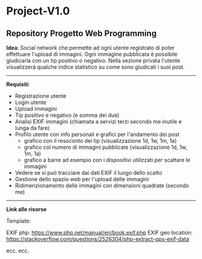 Project-V1.0
===
Repository Progetto Web Programming
---
**Idea**: Social network che permette ad ogni utente registrato di poter effettuare l'upload di immagini.
Ogni immagine pubblicata è possibile giudicarla con un tip positivo o negativo.
Nella sezione privata l'utente visualizzerà qualche indice statistico su come sono giudicati i suoi post.

---
**Requisiti**

* Registrazione utente
* Login utente
* Upload immagini
* Tip positivo e negativo (e somma dei due)
* Analisi EXIF immagini (chiamata a servizi terzi secondo me inutile e lunga da fare)
* Profilo utente con info personali e grafici per l'andamento dei post
    * grafico con il resoconto dei tip (visualizzazione 1d, 1w, 1m, 1a)
    * grafico col numero di immagini pubblicate (visualizzazione 1d, 1w, 1m, 1a)
    * grafico a barre ad esempio con i dispositivi utilizzati per scattare le immagini
* Vedere se si può tracciare dai dati EXIF il luogo dello scatto
* Gestione dello spazio web per l'upload delle immagini
* Ridimenzionamento delle immagini con dimensioni quadrate (secondo me)

---

**Link alle risorse**

Template:

EXIF php: https://www.php.net/manual/en/book.exif.php
EXIF geo location: https://stackoverflow.com/questions/2526304/php-extract-gps-exif-data

ecc. ecc.

